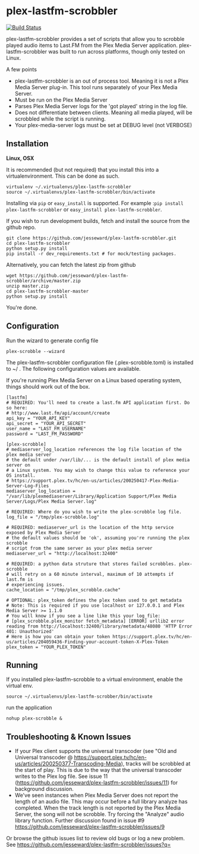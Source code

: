 plex-lastfm-scrobbler
=====================
[![Build Status](https://api.travis-ci.org/jesseward/plex-lastfm-scrobbler.svg?branch=master)](https://api.travis-ci.org/jesseward/plex-lastfm-scrobbler)

plex-lastfm-scrobbler provides a set of scripts that allow you to scrobble played audio items to Last.FM from the Plex Media Server application. plex-lastfm-scrobbler was built to run across platforms, though only tested on Linux.

A few points

  - plex-lastfm-scrobbler is an out of process tool. Meaning it is not a Plex Media Server plug-in. This tool runs separately of your Plex Media Server.
  - Must be run on the Plex Media Server
  - Parses Plex Media Server logs for the 'got played' string in the log file.
  - Does not differentiate between clients. Meaning all media played, will be scrobbled while the script is running.
  - Your plex-media-server logs must be set at DEBUG level (not VERBOSE)

Installation
----

**Linux, OSX**

It is recommended (but not required) that you install this into a virtualenvironment. This can be done as such.

```
virtualenv ~/.virtualenvs/plex-lastfm-scrobbler
source ~/.virtualenvs/plex-lastfm-scrobbler/bin/activate
```

Installing via `pip` or `easy_install` is supported. For example :`pip install plex-lastfm-scrobbler` or `easy_install plex-lastfm-scrobbler`.

If you wish to run development builds, fetch and install the source from the github repo.
```
git clone https://github.com/jesseward/plex-lastfm-scrobbler.git
cd plex-lastfm-scrobbler
python setup.py install
pip install -r dev_requirements.txt # for mock/testing packages.
```

Alternatively, you can fetch the latest zip from github

```
wget https://github.com/jesseward/plex-lastfm-scrobbler/archive/master.zip
unzip master.zip
cd plex-lastfm-scrobbler-master
python setup.py install
```

You're done.

Configuration
-----------

Run the wizard to generate config file
```
plex-scrobble --wizard
```

The plex-lastfm-scrobbler configuration file (.plex-scrobble.toml) is installed to ~/ . The following configuration values are available.

If you're running Plex Media Server on a Linux based operating system, things should work out of the box.

```
[lastfm]
# REQUIRED: You'll need to create a last.fm API application first. Do so here:
# http://www.last.fm/api/account/create
api_key = "YOUR_API_KEY"
api_secret = "YOUR_API_SECRET"
user_name = "LAST_FM_USERNAME"
password = "LAST_FM_PASSWORD"

[plex-scrobble]
# mediaserver_log_location references the log file location of the plex media server
# the default under /var/lib/... is the default install of plex media server on
# a Linux system. You may wish to change this value to reference your OS install.
# https://support.plex.tv/hc/en-us/articles/200250417-Plex-Media-Server-Log-Files
mediaserver_log_location = "/var/lib/plexmediaserver/Library/Application Support/Plex Media Server/Logs/Plex Media Server.log"

# REQUIRED: Where do you wish to write the plex-scrobble log file.
log_file = "/tmp/plex-scrobble.log"

# REQUIRED: mediaserver_url is the location of the http service exposed by Plex Media Server
# the default values should be 'ok', assuming you're running the plex scrobble
# script from the same server as your plex media server
mediaserver_url = "http://localhost:32400"

# REQUIRED: a python data struture that stores failed scrobbles. plex-scrobble
# will retry on a 60 minute interval, maximum of 10 attempts if last.fm is
# experiencing issues.
cache_location = "/tmp/plex_scrobble.cache"

# OPTIONAL: plex_token defines the plex token used to get metadata
# Note: This is required if you use localhost or 127.0.0.1 and Plex Media Server >= 1.1.0
# You will know if you see a line like this your log_file:
# [plex_scrobble.plex_monitor fetch_metadata] [ERROR] urllib2 error reading from http://localhost:32400/library/metadata/48080 'HTTP Error 401: Unauthorized'
# Here is how you can obtain your token https://support.plex.tv/hc/en-us/articles/204059436-Finding-your-account-token-X-Plex-Token
plex_token = "YOUR_PLEX_TOKEN"
```

Running
--------

If you installed plex-lastfm-scrobble to a virtual environment, enable the virtual env.

```
source ~/.virtualenvs/plex-lastfm-scrobber/bin/activate
```

run the application
```
nohup plex-scrobble &
```

Troubleshooting & Known Issues
-------------

* If your Plex client supports the universal transcoder (see "Old and Universal transcoder @ https://support.plex.tv/hc/en-us/articles/200250377-Transcoding-Media), tracks will be scrobbled at the start of play. This is due to the way that the universal transcoder writes to the Plex log file. See issue 11 (https://github.com/jesseward/plex-lastfm-scrobbler/issues/11) for background discussion.
* We've seen instances when Plex Media Server does not report the length of an audio file. This may occur before a full library analyze has completed. When the track length is not reported by the Plex Media Server, the song will not be scrobble. Try forcing the "Analyze" audio library function. Further discussion found in issue #9 https://github.com/jesseward/plex-lastfm-scrobbler/issues/9

Or browse the github issues list to review old bugs or log a new problem.  See https://github.com/jesseward/plex-lastfm-scrobbler/issues?q=
